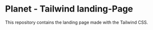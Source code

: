 # Planet - Tailwind landing-Page
This repository contains the landing page made with the Tailwind CSS.
